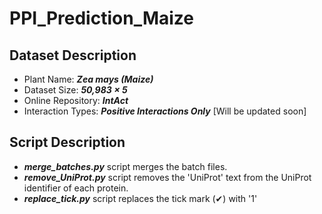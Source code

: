 # PPI_Prediction_Maize

## Dataset Description
* Plant Name: ***Zea mays (Maize)***
* Dataset Size: ***50,983 &times; 5***
* Online Repository: ***IntAct***
* Interaction Types: ***Positive Interactions Only*** [Will be updated soon]

## Script Description
* ***merge_batches.py*** script merges the batch files.
* ***remove_UniProt.py*** script removes the 'UniProt' text from the UniProt identifier of each protein.
* ***replace_tick.py*** script replaces the tick mark (&#10004;) with '1'
